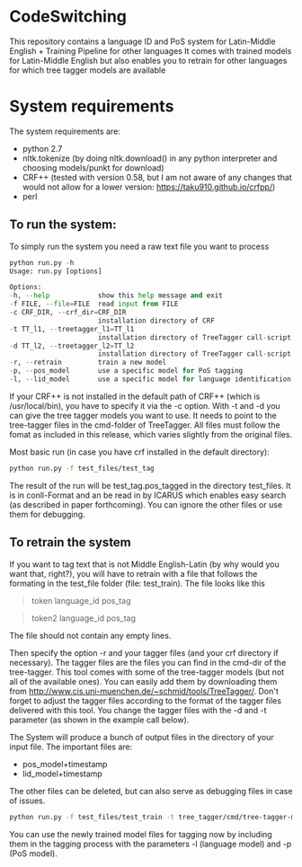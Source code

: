 # CodeSwitching

This repository contains a language ID and PoS system for Latin-Middle English + Training Pipeline for other languages
It comes with trained models for Latin-Middle English but also enables you to retrain for other languages for which tree tagger models are available

# System requirements
The system requirements are:
* python 2.7
* nltk.tokenize (by doing nltk.download() in any python interpreter and choosing models/punkt for download)
* CRF++ (tested with version 0.58, but I am not aware of any changes that would not allow for a lower version: https://taku910.github.io/crfpp/) 
* perl

## To run the system:


  To simply run the system you need a raw text file you want to process
  
  ```python
python run.py -h
Usage: run.py [options]

Options:
  -h, --help            show this help message and exit
  -f FILE, --file=FILE  read input from FILE
  -c CRF_DIR, --crf_dir=CRF_DIR
                        installation directory of CRF
  -t TT_l1, --treetagger_l1=TT_l1
                        installation directory of TreeTagger call-script one
  -d TT_l2, --treetagger_l2=TT_l2
                        installation directory of TreeTagger call-script one
  -r, --retrain         train a new model
  -p, --pos_model       use a specific model for PoS tagging
  -l, --lid_model       use a specific model for language identification

  ```
  
  If your CRF++ is not installed in the default path of CRF++ (which is /usr/local/bin), you have to specify it via the -c option.
  With -t and -d you can give the tree tagger models you want to use. It needs to point to the tree-tagger files in the cmd-folder of TreeTagger. All files must follow the fomat as included in this release, which varies slightly from the original files.
  
  Most basic run (in case you have crf installed in the default directory):
  
  ```bash
  python run.py -f test_files/test_tag
  ```
  
  
  The result of the run will be test\_tag.pos\_tagged in the directory test_files. It is in conll-Format and an be read in by ICARUS which enables easy search (as described in paper forthcoming). You can ignore the other files or use them for debugging.
  
## To retrain the system
  
  If you want to tag text that is not Middle English-Latin (by why would you want that, right?), you will have to retrain with a file that follows the formating in the test\_file folder (file: test_train). The file looks like this 
  
  > token language\_id pos_tag
  
  > token2 language\_id pos_tag
  
  The file should not contain any empty lines.
  
  Then specify the option -r and your tagger files (and your crf directory if necessary). The tagger files are the files you can find in the cmd-dir of the tree-tagger. This tool comes with some of the tree-tagger models (but not all of the available ones). You can easily add them by downloading them from http://www.cis.uni-muenchen.de/~schmid/tools/TreeTagger/. Don't forget to adjust the tagger files according to the format of the tagger files delivered with this tool.
  You change the tagger files with the -d and -t parameter (as shown in the example call below).
  
  The System will produce a bunch of output files in the directory of your input file. The important files are:
  
  * pos_model+timestamp
  * lid_model+timestamp
  
The other files can be deleted, but can also serve as debugging files in case of issues.
  
  ```bash
  python run.py -f test_files/test_train -t tree_tagger/cmd/tree-tagger-middleenglish -d tree_tagger/cmd/tree-tagger-latin -r
  ```
You can use the newly trained model files for tagging now by including them in the tagging process with the parameters -l (language model) and -p (PoS model).

